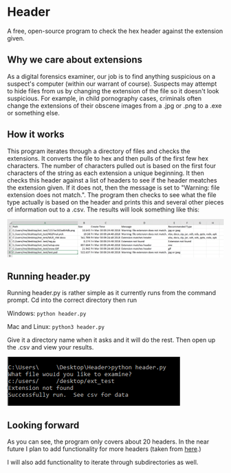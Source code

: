 # Header
A free, open-source program to check the hex header against the extension given.

<h2>Why we care about extensions</h2>

As a digital forensics examiner, our job is to find anything suspicious on a suspect's computer (within our warrant of course).
Suspects may attempt to hide files from us by changing the extension of the file so it doesn't look suspicious.  For example,
in child pornography cases, criminals often change the extensions of their obscene images from a .jpg or .png to a .exe or
something else.  

<h2>How it works</h2>

This program iterates through a directory of files and checks the extensions.  It converts the file to hex and then pulls of the
first few hex characters.  The number of characters pulled out is based on the first four characters of the string as each extension
a unique beginning.  It then checks this header against a list of headers to see if the header meatches the extension given.  If it does
not, then the message is set to "Warning: file extension does not match.".  The program then checks to see what the file type actually is 
based on the header and prints this and several other pieces of information out to a .csv.  The results will look something like this:

<img src = "results.GIF">

<h2>Running header.py</h2>

Running header.py is rather simple as it currently runs from the command prompt.  Cd into the correct directory then run 

Windows:
<code>python header.py</code>

Mac and Linux:
<code>python3 header.py</code>

Give it a directory name when it asks and it will do the rest.  Then open up the .csv and view your results.

<img src="run.png">

<h2>Looking forward</h2>

As you can see, the program only covers about 20 headers.  In the near future I plan to add functionality for more headers (taken from
<a href="https://en.wikipedia.org/wiki/List_of_file_signatures">here</a>.)

I will also add functionality to iterate through subdirectories as well.

